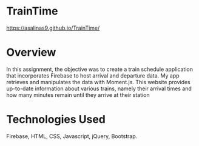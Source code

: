 # TrainTime
https://asalinas9.github.io/TrainTime/

# Overview

In this assignment, the objective was to create a train schedule application that incorporates Firebase to host arrival and departure data. My app retrieves and manipulates the data with Moment.js. This website provides up-to-date information about various trains, namely their arrival times and how many minutes remain until they arrive at their station

# Technologies Used

Firebase, HTML, CSS, Javascript, jQuery, Bootstrap.
